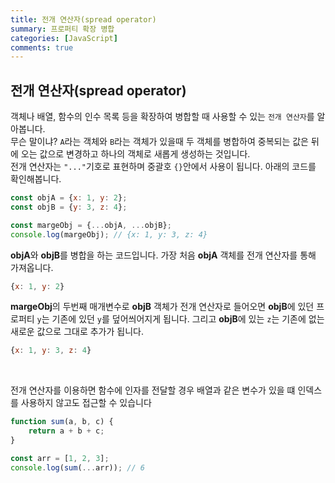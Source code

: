```yaml
---
title: 전개 연산자(spread operator)
summary: 프로퍼티 확장 병합
categories: [JavaScript]
comments: true
---
```


## 전개 연산자(spread operator)
객체나 배열, 함수의 인수 목록 등을 확장하여 병합할 때 사용할 수 있는 `전개 연산자`를 알아봅니다.<br/>
무슨 말이냐?  `A`라는 객체와 `B`라는 객체가 있을때 두 객체를 병합하여 중복되는 값은 뒤에 오는 값으로 변경하고 하나의 객체로 새롭게 생성하는 것입니다.<br/>
전개 연산자는 `"..."`기호로 표현하며 중괄호 `{}`안에서 사용이 됩니다. 아래의 코드를 확인해봅니다.

```javascript
const objA = {x: 1, y: 2};
const objB = {y: 3, z: 4};

const margeObj = {...objA, ...objB};
console.log(margeObj); // {x: 1, y: 3, z: 4}
```

**objA**와 **objB**를 병합을 하는 코드입니다. 가장 처음 **objA** 객체를 전개 연산자를 통해 가져옵니다.
```javascript
{x: 1, y: 2}
```
**margeObj**의 두번째 매개변수로 **objB** 객체가 전개 연산자로 들어오면 **objB**에 있던 프로퍼티 `y`는 기존에 있던 `y`를 덮어씌어지게 됩니다. 그리고 **objB**에 있는 `z`는 기존에 없는 새로운 값으로 그대로 추가가 됩니다.

```javascript
{x: 1, y: 3, z: 4}
```

<br/>

전개 연산자를 이용하면 함수에 인자를 전달할 경우 배열과 같은 변수가 있을 떄 인덱스를 사용하지 않고도 접근할 수 있습니다
```javascript
function sum(a, b, c) {
	return a + b + c;
}

const arr = [1, 2, 3];
console.log(sum(...arr)); // 6
```
